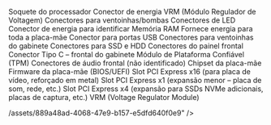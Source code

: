 Soquete do processador
Conector de energia
VRM (Módulo Regulador de Voltagem)
Conectores para ventoinhas/bombas
Conectores de LED
Conector de energia para identificar
Memória RAM
Fornece energia para toda a placa-mãe
Conector para portas USB
Conectores para ventoinhas do gabinete
Conectores para SSD e HDD
Conectores do painel frontal
Conector Tipo C – frontal do gabinete
Módulo de Plataforma Confiável (TPM)
Conectores de áudio frontal
(não identificado)
Chipset da placa-mãe
Firmware da placa-mãe (BIOS/UEFI)
Slot PCI Express x16 (para placa de vídeo, reforçado em metal)
Slot PCI Express x1 (expansão menor – placa de som, rede, etc.)
Slot PCI Express x4 (expansão para SSDs NVMe adicionais, placas de captura, etc.)
VRM (Voltage Regulator Module)


/assets/889a48ad-4068-47e9-b157-e5dfd640f0e9" />
